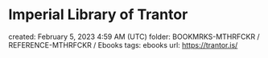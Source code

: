 # Imperial Library of Trantor

created: February 5, 2023 4:59 AM (UTC)
folder: BOOKMRKS-MTHRFCKR / REFERENCE-MTHRFCKR / Ebooks
tags: ebooks
url: https://trantor.is/